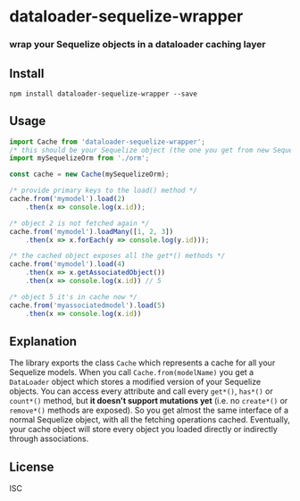 # dataloader-sequelize-wrapper
### wrap your Sequelize objects in a dataloader caching layer

## Install
```
npm install dataloader-sequelize-wrapper --save
```
## Usage
```js
import Cache from 'dataloader-sequelize-wrapper';
/* this should be your Sequelize object (the one you get from new Sequelize(...)) */
import mySequelizeOrm from './orm';

const cache = new Cache(mySequelizeOrm);

/* provide primary keys to the load() method */
cache.from('mymodel').load(2)
	.then(x => console.log(x.id));

/* object 2 is not fetched again */
cache.from('mymodel').loadMany([1, 2, 3])
	.then(x => x.forEach(y => console.log(y.id)));

/* the cached object exposes all the get*() methods */
cache.from('mymodel').load(4)
	.then(x => x.getAssociatedObject())
	.then(x => console.log(x.id)) // 5

/* object 5 it's in cache now */
cache.from('myassociatedmodel').load(5)
	.then(x => console.log(x.id))

```
## Explanation
The library exports the class `Cache` which represents a cache for all your Sequelize models.
When you call `Cache.from(modelName)` you get a `DataLoader` object which stores a modified version of your Sequelize objects. You can access every attribute and call every `get*()`, `has*()` or `count*()` method, but **it doesn't support mutations yet** (i.e. no `create*()` or `remove*()` methods are exposed).
So you get almost the same interface of a normal Sequelize object, with all the fetching operations cached.
Eventually, your cache object will store every object you loaded directly or indirectly through associations.

## License
ISC
